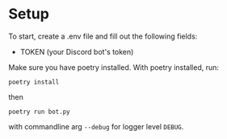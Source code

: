 # Setup

To start, create a .env file and fill out the following fields:

- TOKEN (your Discord bot's token)

Make sure you have poetry installed. With poetry installed, run:

`poetry install`

then

`poetry run bot.py`

with commandline arg `--debug` for logger level `DEBUG`.

